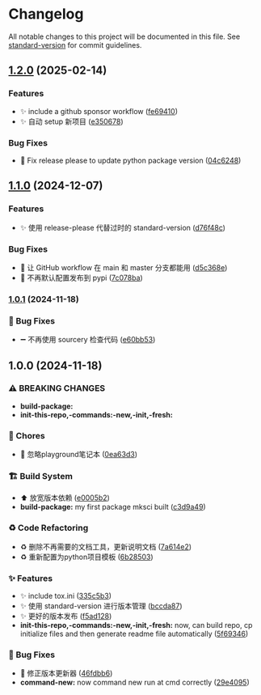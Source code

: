# Changelog

All notable changes to this project will be documented in this file. See [standard-version](https://github.com/conventional-changelog/standard-version) for commit guidelines.

## [1.2.0](https://github.com/SongshGeo/Python-Project-Template/compare/v1.1.0...v1.2.0) (2025-02-14)


### Features

* :sparkles: include a github sponsor workflow ([fe69410](https://github.com/SongshGeo/Python-Project-Template/commit/fe694102b43883baf14a108f4703ea60094fc73c))
* :sparkles: 自动 setup 新项目 ([e350678](https://github.com/SongshGeo/Python-Project-Template/commit/e350678576c5de4743dcf98ecf43e7092fc2aa08))


### Bug Fixes

* :bug: Fix release please to update python package version ([04c6248](https://github.com/SongshGeo/Python-Project-Template/commit/04c624831786ba9a733e3a85b5fc9b198d7e2a1c))

## [1.1.0](https://github.com/SongshGeo/Python-Project-Template/compare/v1.0.1...v1.1.0) (2024-12-07)


### Features

* :sparkles: 使用 release-please 代替过时的 standard-version ([d76f48c](https://github.com/SongshGeo/Python-Project-Template/commit/d76f48cf319555c22d027f5d2d793bf4d7545bd1))


### Bug Fixes

* :bug: 让 GitHub workflow 在 main 和 master 分支都能用 ([d5c368e](https://github.com/SongshGeo/Python-Project-Template/commit/d5c368e59e08fe9a3c6c46be63cab246e9789cb5))
* :green_heart: 不再默认配置发布到 pypi ([7c078ba](https://github.com/SongshGeo/Python-Project-Template/commit/7c078ba0f047ebf6d26a19d715764a4394b090cf))

### [1.0.1](https://github.com/SongshGeo/Python-Project-Template/compare/v1.0.0...v1.0.1) (2024-11-18)


### 🐛 Bug Fixes

* :heavy_minus_sign: 不再使用 sourcery 检查代码 ([e60bb53](https://github.com/SongshGeo/Python-Project-Template/commit/e60bb53b6e26f30e616b12596157a189a8cefaea))

## 1.0.0 (2024-11-18)


### ⚠ BREAKING CHANGES

* **build-package:**
* **init-this-repo,-commands:-new,-init,-fresh:**

### 🔧 Chores

* :see_no_evil: 忽略playground笔记本 ([0ea63d3](https://github.com/SongshGeo/Python-Project-Template/commit/0ea63d34a40f8ab5eef41105e98e9166ab170802))


### 🏗️ Build System

* :arrow_up: 放宽版本依赖 ([e0005b2](https://github.com/SongshGeo/Python-Project-Template/commit/e0005b29a3b23351ae959ba62a370b7ba668caf6))
* **build-package:** my first package mksci built ([c3d9a49](https://github.com/SongshGeo/Python-Project-Template/commit/c3d9a497e01a554876703b1335c1b3db1314facb))


### ♻️ Code Refactoring

* :recycle: 删除不再需要的文档工具，更新说明文档 ([7a614e2](https://github.com/SongshGeo/Python-Project-Template/commit/7a614e235c8b862d24fcc6428b62d2a59a94bf01))
* :recycle: 重新配置为python项目模板 ([6b28503](https://github.com/SongshGeo/Python-Project-Template/commit/6b28503fbb2424d110a7edb9ab50efe6af92a99c))


### ✨ Features

* :sparkles: include tox.ini ([335c5b3](https://github.com/SongshGeo/Python-Project-Template/commit/335c5b3b9927ee6c3dbcd0242f97c4a82ade3c49))
* :sparkles: 使用 standard-version 进行版本管理 ([bccda87](https://github.com/SongshGeo/Python-Project-Template/commit/bccda87c86295fe3b0f034b7864a6077c760a7d3))
* :sparkles: 更好的版本发布 ([f5ad128](https://github.com/SongshGeo/Python-Project-Template/commit/f5ad128751959e128ffa11b4c142dbb5bbf8ffec))
* **init-this-repo,-commands:-new,-init,-fresh:** now, can build repo, cp initialize files and then generate readme file automatically ([5f69346](https://github.com/SongshGeo/Python-Project-Template/commit/5f693461647e9b73c5968d93f095b87401410251))


### 🐛 Bug Fixes

* :green_heart: 修正版本更新器 ([46fdbb6](https://github.com/SongshGeo/Python-Project-Template/commit/46fdbb6b7c3f32e9186b20346b63cfa9b7d65a4b))
* **command-new:** now command new run at cmd correctly ([29e4095](https://github.com/SongshGeo/Python-Project-Template/commit/29e4095fd49781c68b779f3be00ff868271a1099))
